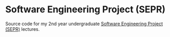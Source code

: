 # Software Engineering Project (SEPR)
Source code for my 2nd year undergraduate [Software Engineering Project (SEPR)](https://www.cs.york.ac.uk/modules/sepr.html) lectures.
